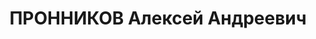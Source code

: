 ---
title: ПРОННИКОВ Алексей Андреевич
description: '1901 р., м. Шостка Сумської обл., українець, із робітників, освіта початкова.
  Проживав у м. Полтава. Начальник військового складу, військовий технік.

  Заарештований 1 липня 1937 р. Засуджений Верховним Судом СРСР 8 грудня 1937 р. за
  ст. ст. 54-1 “б”, 54-8, 54-11 КК УРСР до розстрілу з конфіскацією майна. Вирок виконано
  9 грудня 1937 р.

  Реабілітований Верховним Судом СРСР 29 березня 1958 р.'
---